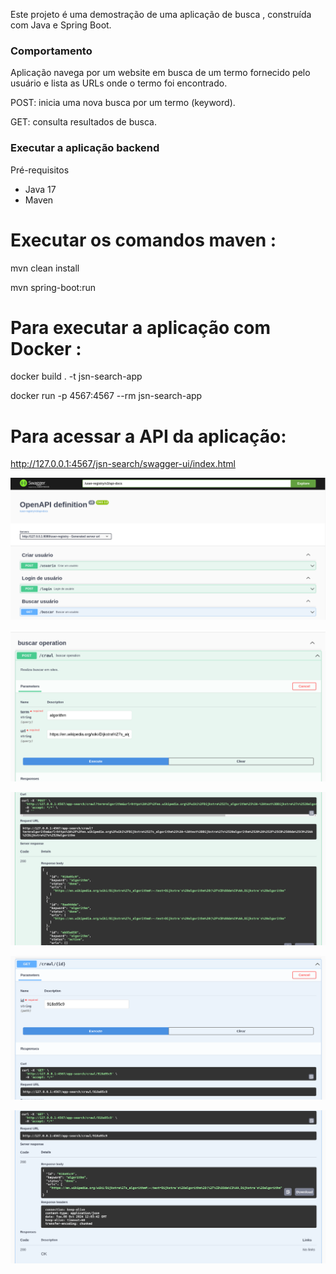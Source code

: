 

Este projeto é uma demostração de uma aplicação de busca , construída com Java e Spring Boot.


### Comportamento

Aplicação navega por um website em busca de um termo fornecido
pelo usuário e lista as URLs onde o termo foi encontrado.

POST: inicia uma nova busca por um termo (keyword).

GET: consulta resultados de busca.



### Executar a aplicação backend 

Pré-requisitos

 -  Java 17
 -  Maven



# Executar os comandos maven :

 mvn clean install
   
 mvn spring-boot:run
 
 
 
# Para executar a aplicação com Docker :
 
 docker build . -t jsn-search-app

 docker run  -p 4567:4567 --rm jsn-search-app 
 


# Para acessar a API da aplicação:
http://127.0.0.1:4567/jsn-search/swagger-ui/index.html

![API do Sistema](dir/img0.png)

![API do Sistema](dir/img1.png)

![API do Sistema](dir/img2.png)

![API do Sistema](dir/img3.png)

![API do Sistema](dir/img4.png)
